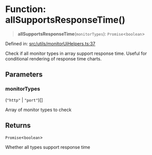 # Function: allSupportsResponseTime()

> **allSupportsResponseTime**(`monitorTypes`): `Promise`\<`boolean`\>

Defined in: [src/utils/monitorUiHelpers.ts:37](https://github.com/Nick2bad4u/Uptime-Watcher/blob/2a45eeb1723f8f7089001af2c92aa07d82dfe7e4/src/utils/monitorUiHelpers.ts#L37)

Check if all monitor types in array support response time.
Useful for conditional rendering of response time charts.

## Parameters

### monitorTypes

(`"http"` \| `"port"`)[]

Array of monitor types to check

## Returns

`Promise`\<`boolean`\>

Whether all types support response time
